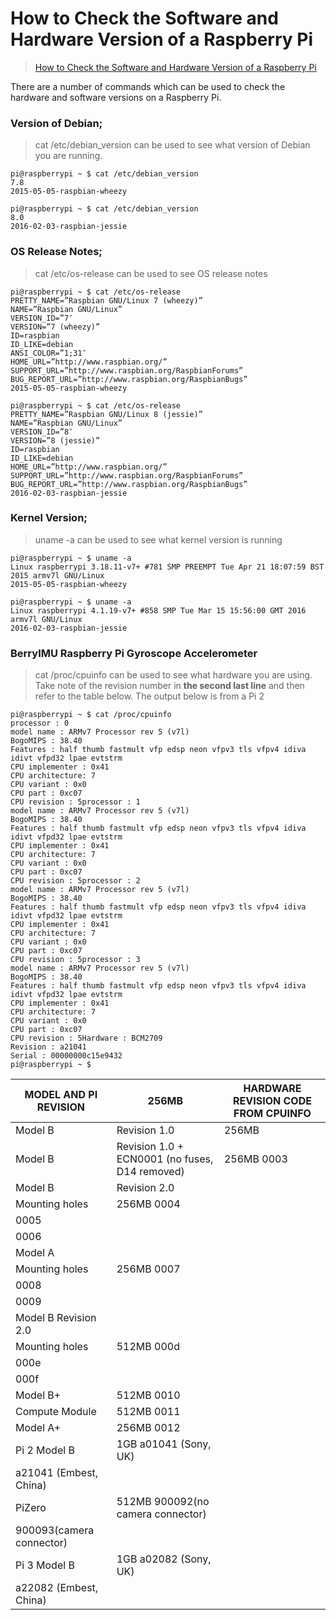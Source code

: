 # How to Check the Software and Hardware Version of a Raspberry Pi

> [How to Check the Software and Hardware Version of a Raspberry Pi](http://ozzmaker.com/check-raspberry-software-hardware-version-command-line/)

There are a number of commands which can be used to check the hardware and software versions on a Raspberry Pi.

### Version of Debian;

> cat /etc/debian_version can be used to see what version of Debian you are running.

    pi@raspberrypi ~ $ cat /etc/debian_version
    7.8
    2015-05-05-raspbian-wheezy

    pi@raspberrypi ~ $ cat /etc/debian_version
    8.0
    2016-02-03-raspbian-jessie

### OS Release Notes;

> cat /etc/os-release can be used to see OS release notes

    pi@raspberrypi ~ $ cat /etc/os-release
    PRETTY_NAME=”Raspbian GNU/Linux 7 (wheezy)”
    NAME=”Raspbian GNU/Linux”
    VERSION_ID=”7″
    VERSION=”7 (wheezy)”
    ID=raspbian
    ID_LIKE=debian
    ANSI_COLOR=”1;31″
    HOME_URL=”http://www.raspbian.org/”
    SUPPORT_URL=”http://www.raspbian.org/RaspbianForums”
    BUG_REPORT_URL=”http://www.raspbian.org/RaspbianBugs”
    2015-05-05-raspbian-wheezy

    pi@raspberrypi ~ $ cat /etc/os-release
    PRETTY_NAME=”Raspbian GNU/Linux 8 (jessie)”
    NAME=”Raspbian GNU/Linux”
    VERSION_ID=”8″
    VERSION=”8 (jessie)”
    ID=raspbian
    ID_LIKE=debian
    HOME_URL=”http://www.raspbian.org/”
    SUPPORT_URL=”http://www.raspbian.org/RaspbianForums”
    BUG_REPORT_URL=”http://www.raspbian.org/RaspbianBugs”
    2016-02-03-raspbian-jessie

### Kernel Version;

> uname -a can be used to see what kernel version is running

    pi@raspberrypi ~ $ uname -a
    Linux raspberrypi 3.18.11-v7+ #781 SMP PREEMPT Tue Apr 21 18:07:59 BST 2015 armv7l GNU/Linux
    2015-05-05-raspbian-wheezy

    pi@raspberrypi ~ $ uname -a
    Linux raspberrypi 4.1.19-v7+ #858 SMP Tue Mar 15 15:56:00 GMT 2016 armv7l GNU/Linux
    2016-02-03-raspbian-jessie

 

### BerryIMU Raspberry Pi Gyroscope Accelerometer

> cat /proc/cpuinfo can be used to see what hardware you are using. Take note of the revision number in **the second last line** and then refer to the table below. The output below is from a Pi 2

    pi@raspberrypi ~ $ cat /proc/cpuinfo
    processor : 0
    model name : ARMv7 Processor rev 5 (v7l)
    BogoMIPS : 38.40
    Features : half thumb fastmult vfp edsp neon vfpv3 tls vfpv4 idiva idivt vfpd32 lpae evtstrm
    CPU implementer : 0x41
    CPU architecture: 7
    CPU variant : 0x0
    CPU part : 0xc07
    CPU revision : 5processor : 1
    model name : ARMv7 Processor rev 5 (v7l)
    BogoMIPS : 38.40
    Features : half thumb fastmult vfp edsp neon vfpv3 tls vfpv4 idiva idivt vfpd32 lpae evtstrm
    CPU implementer : 0x41
    CPU architecture: 7
    CPU variant : 0x0
    CPU part : 0xc07
    CPU revision : 5processor : 2
    model name : ARMv7 Processor rev 5 (v7l)
    BogoMIPS : 38.40
    Features : half thumb fastmult vfp edsp neon vfpv3 tls vfpv4 idiva idivt vfpd32 lpae evtstrm
    CPU implementer : 0x41
    CPU architecture: 7
    CPU variant : 0x0
    CPU part : 0xc07
    CPU revision : 5processor : 3
    model name : ARMv7 Processor rev 5 (v7l)
    BogoMIPS : 38.40
    Features : half thumb fastmult vfp edsp neon vfpv3 tls vfpv4 idiva idivt vfpd32 lpae evtstrm
    CPU implementer : 0x41
    CPU architecture: 7
    CPU variant : 0x0
    CPU part : 0xc07
    CPU revision : 5Hardware : BCM2709
    Revision : a21041
    Serial : 00000000c15e9432
    pi@raspberrypi ~ $

|MODEL AND PI REVISION	|256MB	|HARDWARE REVISION CODE FROM CPUINFO|
|---|---|---|
|Model B |Revision 1.0	|256MB	|0002|
|Model B |Revision 1.0 + ECN0001 (no fuses, D14 removed)	|256MB	0003|
|Model B |Revision 2.0|
|Mounting holes	|256MB	0004|
|0005
|0006|
|Model A|
|Mounting holes	|256MB	0007|
|0008
|0009|
|Model B Revision 2.0|
|Mounting holes	|512MB	000d|
|000e
|000f|
|Model B+	|512MB	0010|
|Compute Module	|512MB	0011|
|Model A+	|256MB	0012|
|Pi 2 Model B	|1GB	a01041 (Sony, UK)|
|a21041 (Embest, China)|
|PiZero	|512MB	900092(no camera connector)|
|900093(camera connector)|
|Pi 3 Model B	|1GB	a02082 (Sony, UK)|
|a22082 (Embest, China)|
